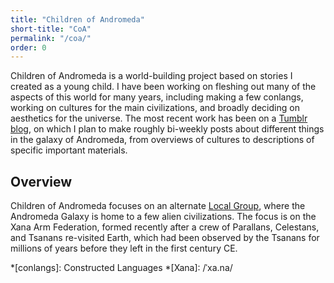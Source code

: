 ```yaml
---
title: "Children of Andromeda"
short-title: "CoA"
permalink: "/coa/"
order: 0
---
```

Children of Andromeda is a world-building project based on stories I created as a young child. I have been working on fleshing out many of the aspects of this world for many years, including making a few conlangs, working on cultures for the main civilizations, and broadly deciding on aesthetics for the universe. The most recent work has been on a [Tumblr blog](https://childrenofandromeda.tumblr.com), on which I plan to make roughly bi-weekly posts about different things in the galaxy of Andromeda, from overviews of cultures to descriptions of specific important materials.

## Overview

Children of Andromeda focuses on an alternate [Local Group](https://en.wikipedia.org/wiki/Local_Group), where the Andromeda Galaxy is home to a few alien civilizations. The focus is on the Xana Arm Federation, formed recently after a crew of Parallans, Celestans, and Tsanans re-visited Earth, which had been observed by the Tsanans for millions of years before they left in the first century CE.

*[conlangs]: Constructed Languages
*[Xana]: /ˈxa.na/